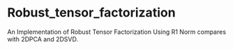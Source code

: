 # Robust_tensor_factorization
An Implementation of Robust Tensor Factorization Using R1 Norm compares with 2DPCA and 2DSVD.
